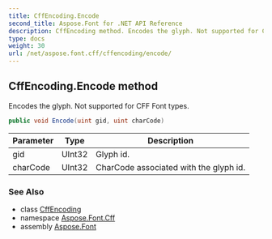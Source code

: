 ```yaml
---
title: CffEncoding.Encode
second_title: Aspose.Font for .NET API Reference
description: CffEncoding method. Encodes the glyph. Not supported for CFF Font types
type: docs
weight: 30
url: /net/aspose.font.cff/cffencoding/encode/
---
```

## CffEncoding.Encode method

Encodes the glyph. Not supported for CFF Font types.

```csharp
public void Encode(uint gid, uint charCode)
```

| Parameter | Type | Description |
| --- | --- | --- |
| gid | UInt32 | Glyph id. |
| charCode | UInt32 | CharCode associated with the glyph id. |

### See Also

* class [CffEncoding](../)
* namespace [Aspose.Font.Cff](../../../aspose.font.cff/)
* assembly [Aspose.Font](../../../)


